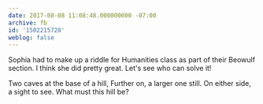 ```yaml
---
date: 2017-08-08 11:08:48.000000000 -07:00
archive: fb
id: '1502215728'
weblog: false
---
```


Sophia had to make up a riddle for Humanities class as part of their Beowulf section. I think she did pretty great. Let's see who can solve it!

Two caves at the base of a hill,
Further on, a larger one still.
On either side, a sight to see.
What must this hill be?
